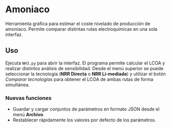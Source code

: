 # Amoniaco

Herramienta gráfica para estimar el coste nivelado de producción de amoníaco.
Permite comparar distintas rutas electroquímicas en una sola interfaz.

## Uso

Ejecuta `NH3.py` para abrir la interfaz. El programa permite calcular el LCOA y
realizar distintos análisis de sensibilidad. Desde el menú superior se puede
seleccionar la tecnología (**NRR Directa** o **NRR Li-mediada**) y utilizar el
botón *Comparar tecnologías* para obtener el LCOA de ambas rutas de forma
simultánea.

### Nuevas funciones

- Guardar y cargar conjuntos de parámetros en formato JSON desde el menú
  **Archivo**.
- Restablecer rápidamente los valores por defecto de los parámetros.
